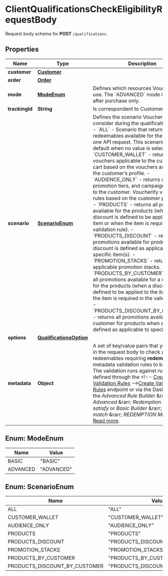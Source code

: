 

# ClientQualificationsCheckEligibilityRequestBody

Request body schema for **POST** `/qualifications`.

## Properties

| Name | Type | Description | Notes |
|------------ | ------------- | ------------- | -------------|
|**customer** | [**Customer**](Customer.md) |  |  [optional] |
|**order** | [**Order**](Order.md) |  |  [optional] |
|**mode** | [**ModeEnum**](#ModeEnum) | Defines which resources Voucherify will use. The &#x60;ADVANCED&#x60; mode is available after purchase only. |  [optional] |
|**trackingId** | **String** | Is correspondent to Customer&#39;s source_id |  [optional] |
|**scenario** | [**ScenarioEnum**](#ScenarioEnum) | Defines the scenario Voucherify should consider during the qualification process.  - &#x60;ALL&#x60; - Scenario that returns all redeemables available for the customer in one API request. This scenario is used by default when no value is selected. - &#x60;CUSTOMER_WALLET&#x60; - returns vouchers applicable to the customer’s cart based on the vouchers assigned to the customer’s profile. - &#x60;AUDIENCE_ONLY&#x60; - returns all vouchers, promotion tiers, and campaigns available to the customer. Voucherify validates the rules based on the customer profile only. - &#x60;PRODUCTS&#x60; - returns all promotions available for the products (when a discount is defined to be applied to the item or when the item is required in the validation rule). - &#x60;PRODUCTS_DISCOUNT&#x60; - returns all promotions available for products when a discount is defined as applicable to specific item(s). - &#x60;PROMOTION_STACKS&#x60; - returns the applicable promotion stacks. - &#x60;PRODUCTS_BY_CUSTOMER&#x60; - returns all promotions available for a customer for the products (when a discount is defined to be applied to the item or when the item is required in the validation rule). - &#x60;PRODUCTS_DISCOUNT_BY_CUSTOMER&#x60; - returns all promotions available for a customer for products when a discount is defined as applicable to specific item(s). |  [optional] |
|**options** | [**QualificationsOption**](QualificationsOption.md) |  |  [optional] |
|**metadata** | **Object** | A set of key/value pairs that you can send in the request body to check against redeemables requiring **redemption** metadata validation rules to be satisfied. The validation runs against rules that are defined through the &lt;!-- [Create Validation Rules](https://docs.voucherify.io/reference/create-validation-rules) --&gt;[Create Validation Rules](ref:create-validation-rules) endpoint or via the Dashboard; in the _Advanced Rule Builder_ &amp;rarr; _Advanced_ &amp;rarr; _Redemption metadata satisfy_ or _Basic Builder_ &amp;rarr; _Attributes match_ &amp;rarr; _REDEMPTION METADATA_. [Read more](https://support.voucherify.io/article/148-how-to-build-a-rule). |  [optional] |



## Enum: ModeEnum

| Name | Value |
|---- | -----|
| BASIC | &quot;BASIC&quot; |
| ADVANCED | &quot;ADVANCED&quot; |



## Enum: ScenarioEnum

| Name | Value |
|---- | -----|
| ALL | &quot;ALL&quot; |
| CUSTOMER_WALLET | &quot;CUSTOMER_WALLET&quot; |
| AUDIENCE_ONLY | &quot;AUDIENCE_ONLY&quot; |
| PRODUCTS | &quot;PRODUCTS&quot; |
| PRODUCTS_DISCOUNT | &quot;PRODUCTS_DISCOUNT&quot; |
| PROMOTION_STACKS | &quot;PROMOTION_STACKS&quot; |
| PRODUCTS_BY_CUSTOMER | &quot;PRODUCTS_BY_CUSTOMER&quot; |
| PRODUCTS_DISCOUNT_BY_CUSTOMER | &quot;PRODUCTS_DISCOUNT_BY_CUSTOMER&quot; |




